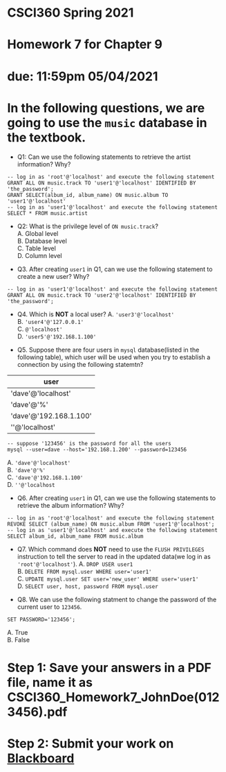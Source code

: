 # CSCI360 Spring 2021
# Homework 7 for Chapter 9
# due: 11:59pm 05/04/2021

# In the following questions, we are going to use the `music` database in the textbook.
+ Q1: Can we use the following statements to retrieve the artist information? Why?

~~~~
-- log in as 'root'@'localhost' and execute the following statement
GRANT ALL ON music.track TO 'user1'@'localhost' IDENTIFIED BY 'the_password';
GRANT SELECT(album_id, album_name) ON music.album TO 'user1'@'localhost'
-- log in as 'user1'@'localhost' and execute the following statement
SELECT * FROM music.artist
~~~~

+ Q2: What is the privilege level of `ON music.track`? <br>
A. Global level<br>
B. Database level<br>
C. Table level<br>
D. Column level<br>

+ Q3. After creating `user1` in Q1, can we use the following statement to create a new user? Why?

~~~~
-- log in as 'user1'@'localhost' and execute the following statement
GRANT ALL ON music.track TO 'user2'@'localhost' IDENTIFIED BY 'the_password';
~~~~

+ Q4. Which is **NOT** a local user?
A. `'user3'@'localhost'`<br>
B. `'user4'@'127.0.0.1'`<br>
C. `@'localhost'`<br>
D. `'user5'@'192.168.1.100'`<br>

+ Q5. Suppose there are four users in `mysql` database(listed in the following table), which user will be used when you try to establish a connection by using the following statemtn?

|user|
|----|
|'dave'@'localhost'|
|'dave'@'%'|
|'dave'@'192.168.1.100'|
|''@'localhost'|

~~~~
-- suppose '123456' is the password for all the users
mysql --user=dave --host='192.168.1.200' --password=123456
~~~~

A. `'dave'@'localhost'`<br>
B. `'dave'@'%'`<br>
C. `'dave'@'192.168.1.100'`<br>
D. `''@'localhost`<br>

+ Q6. After creating `user1` in Q1, can we use the following statements to retrieve the album information? Why?

~~~~~
-- log in as 'root'@'localhost' and execute the following statement
REVOKE SELECT (album_name) ON music.album FROM 'user1'@'localhost';
-- log in as 'user1'@'localhost' and execute the following statement
SELECT album_id, album_name FROM music.album
~~~~~

+ Q7. Which command does **NOT** need to use the `FLUSH PRIVILEGES` instruction to tell the server to read in the updated data(we log in as `'root'@'localhost'`).
A. `DROP USER user1`<br>
B. `DELETE FROM mysql.user WHERE user='user1'`<br>
C. `UPDATE mysql.user SET user='new_user' WHERE user='user1'`<br>
D. `SELECT user, host, password FROM mysql.user`<br>

+ Q8. We can use the following statment to change the password of the current user to `123456`.
~~~~
SET PASSWORD='123456';
~~~~
A. True<br>
B. False<br>

# Step 1: Save your answers in a PDF file, name it as CSCI360_Homework7_JohnDoe(0123456).pdf


# Step 2: Submit your work on [Blackboard](https://blackboard.sau.edu/webapps/login/)
